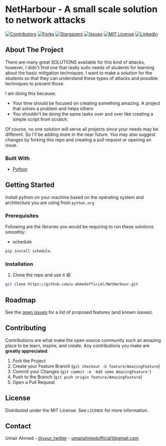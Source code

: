 <!-- PROJECT SHIELDS -->
<!--
*** I'm using markdown "reference style" links for readability.
*** Reference links are enclosed in brackets [ ] instead of parentheses ( ).
*** See the bottom of this document for the declaration of the reference variables
*** for contributors-url, forks-url, etc. This is an optional, concise syntax you may use.
*** https://www.markdownguide.org/basic-syntax/#reference-style-links
-->

# NetHarbour - A small scale solution to network attacks

[![Contributors][contributors-shield]][contributors-url]
[![Forks][forks-shield]][forks-url]
[![Stargazers][stars-shield]][stars-url]
[![Issues][issues-shield]][issues-url]
[![MIT License][license-shield]][license-url]
[![LinkedIn][linkedin-shield]][linkedin-url]



<!-- PROJECT LOGO -->
<!-- <br />
<p align="center">
  <a href="https://github.com/othneildrew/Best-README-Template">
    <img src="images/logo.png" alt="Logo" width="80" height="80">
  </a>

  <h3 align="center">Best-README-Template</h3>

  <p align="center">
    An awesome README template to jumpstart your projects!
    <br />
    <a href="https://github.com/<aaaaa>"><strong>Explore the docs »</strong></a>
    <br />
    <br />
    <a href="https://github.com/<aaaaaaaa>">View Demo</a>
    ·
    <a href="https://github.com/<aaaaaaaa>">Report Bug</a>
    ·
    <a href="https://github.com/<aaaaaaaaaaaaa></a>
  </p>
</p>

 -->

<!-- TABLE OF CONTENTS -->
<!-- ## Table of Contents
 -->
<!-- * [About the Project](#about-the-project)
  * [Built With](#built-with)
* [Getting Started](#getting-started)
  * [Prerequisites](#prerequisites)
  * [Installation](#installation)
* [Usage](#usage)
* [Roadmap](#roadmap)
* [Contributing](#contributing)
* [License](#license)
* [Contact](#contact)
* [Acknowledgements](#acknowledgements)

 -->

<!-- ABOUT THE PROJECT -->
## About The Project

 <!-- [![Product Name Screen Shot][product-screenshot1]] -->

<!-- There are many great README templates available on GitHub, however, I didn't find one that really suit my needs so I created this enhanced one. I want to create a README template so amazing that it'll be the last one you ever need. -->

There are many great SOLUTIONS available for this kind of attacks, however, I didn't find one that really suits needs of students for learning about the basic mitigation techniques. I want to make a solution for the students so that they can understand these types of attacks and possible techniques to prevent those.



I am doing this because:
* Your time should be focused on creating something amazing. A project that solves a problem and helps others
* You shouldn't be doing the same tasks over and over like creating a simple script from scratch.

Of course, no one solution will serve all projects since your needs may be different. So I'll be adding more in the near future. You may also suggest changes by forking this repo and creating a pull request or opening an issue.

### Built With
<!-- This section should list any major frameworks that you built your project using. Leave any add-ons/plugins for the acknowledgements section. Here are a few examples. -->

* [Python](https://python.org)
<!-- * [JQuery](https://jquery.com)
* [Laravel](https://laravel.com)
 -->


<!-- GETTING STARTED -->
## Getting Started

<!-- This is an example of how you may give instructions on setting up your project locally.
To get a local copy up and running follow these simple example steps. -->

Install python on your machine based on the operating system and architecture you are using from `python.org`


### Prerequisites

Following are the libraries you would be requiring to run these solutions smoothly:

* schedule
```sh
pip install schedule
```

### Installation

1. Clone the repo and use it :smile:
```sh
git clone https://github.com/u-ahmedofficial/NetHarbour.git
```


<!-- USAGE EXAMPLES -->
<!-- ## Usage
 -->
<!-- Use this space to show useful examples of how a project can be used. Additional screenshots, code examples and demos work well in this space. You may also link to more resources. -->

<!--_For more examples, please refer to the [Documentation](https://example.com)_ -->



<!-- ROADMAP -->
## Roadmap

See the [open issues](https://github.com/u-ahmedofficial/NetHarbour/issues) for a list of proposed features (and known issues).



<!-- CONTRIBUTING -->
## Contributing

Contributions are what make the open source community such an amazing place to be learn, inspire, and create. Any contributions you make are **greatly appreciated**.

1. Fork the Project
2. Create your Feature Branch (`git checkout -b feature/AmazingFeature`)
3. Commit your Changes (`git commit -m 'Add some AmazingFeature'`)
4. Push to the Branch (`git push origin feature/AmazingFeature`)
5. Open a Pull Request



<!-- LICENSE -->
## License

Distributed under the MIT License. See `LICENSE` for more information.



<!-- CONTACT -->
## Contact

Umair Ahmed - [@your_twitter](https://twitter.com/your_username) - umairahmedofficial1@gmail.com

<!-- Project Link: [https://github.com/your_username/repo_name](https://github.com/your_username/repo_name) -->



<!-- ACKNOWLEDGEMENTS -->
<!-- ## Acknowledgements
* [GitHub Emoji Cheat Sheet](https://www.webpagefx.com/tools/emoji-cheat-sheet)
* [Img Shields](https://shields.io)
* [Choose an Open Source License](https://choosealicense.com)
* [GitHub Pages](https://pages.github.com)
* [Animate.css](https://daneden.github.io/animate.css)
* [Loaders.css](https://connoratherton.com/loaders)
* [Slick Carousel](https://kenwheeler.github.io/slick)
* [Smooth Scroll](https://github.com/cferdinandi/smooth-scroll)
* [Sticky Kit](http://leafo.net/sticky-kit)
* [JVectorMap](http://jvectormap.com)
* [Font Awesome](https://fontawesome.com) -->





<!-- MARKDOWN LINKS & IMAGES -->
<!-- https://www.markdownguide.org/basic-syntax/#reference-style-links -->
[contributors-shield]: https://img.shields.io/github/contributors/u-ahmedofficial/NetHarbour.svg?style=flat-square
[contributors-url]: https://github.com/u-ahmedofficial/NetHarbour/graphs/contributors
[forks-shield]: https://img.shields.io/github/forks/u-ahmedofficial/NetHarbour.svg?style=flat-square
[forks-url]: https://github.com/u-ahmedofficial/NetHarbour/network/members
[stars-shield]: https://img.shields.io/github/stars/u-ahmedofficial/NetHarbour.svg?style=flat-square
[stars-url]: https://github.com/u-ahmedofficial/NetHarbour/stargazers
[issues-shield]: https://img.shields.io/github/issues/ou-ahmedofficial/NetHarbour.svg?style=flat-square
[issues-url]: https://github.com/u-ahmedofficial/NetHarbour/issues
[license-shield]: https://img.shields.io/github/license/u-ahmedofficial/NetHarbour.svg?style=flat-square
[license-url]: https://github.com/u-ahmedofficial/NetHarbour/blob/master/LICENSE.txt
[linkedin-shield]: https://img.shields.io/badge/-LinkedIn-black.svg?style=flat-square&logo=linkedin&colorB=555
[linkedin-url]: https://www.linkedin.com/in/umairahmedofficial/
[product-screenshot1]: UDPFlood/flood.png
[product-screenshot2]: TCPSYNFlood/tcpflood.png
